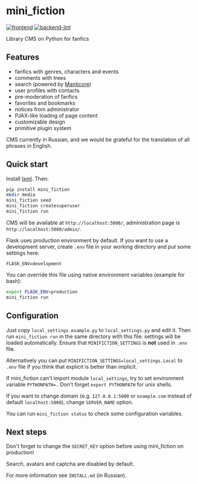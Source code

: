 # mini_fiction

[![frontend](https://github.com/andreymal/mini_fiction/actions/workflows/frontend-workflow.yml/badge.svg)](https://github.com/andreymal/mini_fiction/actions/workflows/frontend-workflow.yml)
[![backend-lint](https://github.com/andreymal/mini_fiction/actions/workflows/backend-lint.yml/badge.svg)](https://github.com/andreymal/mini_fiction/actions/workflows/backend-lint.yml)

Library CMS on Python for fanfics

## Features

* fanfics with genres, characters and events
* comments with trees
* search (powered by [Manticore])
* user profiles with contacts
* pre-moderation of fanfics
* favorites and bookmarks
* notices from administrator
* PJAX-like loading of page content
* customizable design
* primitive plugin system

CMS currently in Russian, and we would be grateful for the translation of all phrases in English.

## Quick start

Install [lxml]. Then:

```bash
pip install mini_fiction
mkdir media
mini_fiction seed
mini_fiction createsuperuser
mini_fiction run
```

CMS will be available at `http://localhost:5000/`, administration page is `http://localhost:5000/admin/`.

Flask uses production environment by default. If you want to use a development server, create `.env` file in your
working directory and put some settings here:

```dotenv
FLASK_ENV=development
```

You can override this file using native environment variables (example for bash):

```bash
export FLASK_ENV=production
mini_fiction run
```

## Configuration

Just copy `local_settings.example.py` to `local_settings.py` and edit it.
Then run `mini_fiction run` in the same directory with this file: settings will be loaded automatically.
Ensure that `MINIFICTION_SETTINGS` is **not** used in `.env` file.

Alternatively you can put `MINIFICTION_SETTINGS=local_settings.Local` to `.env` file if you think that explicit is
better than implicit.

If mini_fiction can't import module `local_settings`, try to set environment variable `PYTHONPATH=.`
Don't forget `export PYTHONPATH` for unix shells.

If you want to change domain (e.g. `127.0.0.1:5000` or `example.com` instead of default `localhost:5000`),
change `SERVER_NAME` option.

You can run `mini_fiction status` to check some configuration variables.

## Next steps

Don't forget to change the `SECRET_KEY` option before using mini_fiction on production!

Search, avatars and captcha are disabled by default.

For more information see `INSTALL.md` (in Russian).

[Manticore]: https://manticoresearch.com/

[lxml]: https://lxml.de/installation.html

